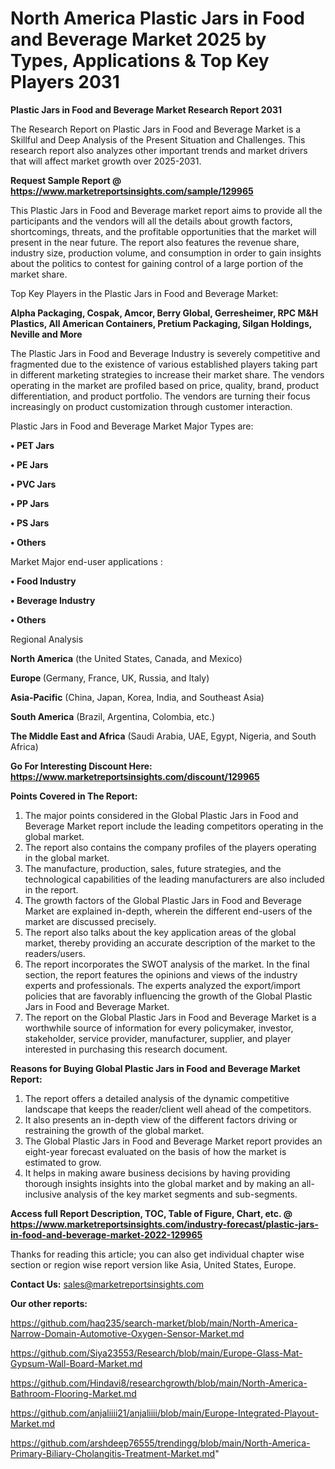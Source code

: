 # North America Plastic Jars in Food and Beverage Market 2025 by Types, Applications & Top Key Players 2031

<strong>Plastic Jars in Food and Beverage Market Research Report 2031</strong>

The Research Report on Plastic Jars in Food and Beverage Market is a Skillful and Deep Analysis of the Present Situation and Challenges. This research report also analyzes other important trends and market drivers that will affect market growth over 2025-2031.

<strong>Request Sample Report @ <a href=https://www.marketreportsinsights.com/sample/129965>https://www.marketreportsinsights.com/sample/129965</a></strong>

This Plastic Jars in Food and Beverage market report aims to provide all the participants and the vendors will all the details about growth factors, shortcomings, threats, and the profitable opportunities that the market will present in the near future. The report also features the revenue share, industry size, production volume, and consumption in order to gain insights about the politics to contest for gaining control of a large portion of the market share.

Top Key Players in the Plastic Jars in Food and Beverage Market:

<strong>Alpha Packaging, Cospak, Amcor, Berry Global, Gerresheimer, RPC M&H Plastics, All American Containers, Pretium Packaging, Silgan Holdings, Neville and More</strong>

The Plastic Jars in Food and Beverage Industry is severely competitive and fragmented due to the existence of various established players taking part in different marketing strategies to increase their market share. The vendors operating in the market are profiled based on price, quality, brand, product differentiation, and product portfolio. The vendors are turning their focus increasingly on product customization through customer interaction.

Plastic Jars in Food and Beverage Market Major Types are:

<strong>• PET Jars

• PE Jars

• PVC Jars

• PP Jars

• PS Jars

• Others</strong>

Market Major end-user applications :

<strong>• Food Industry

• Beverage Industry

• Others</strong>

Regional Analysis

</u><strong><b>North America</b></strong> (the United States, Canada, and Mexico)

<strong><b>Europe </b></strong>(Germany, France, UK, Russia, and Italy)

<strong><b>Asia-Pacific</b></strong> (China, Japan, Korea, India, and Southeast Asia)

<strong><b>South America</b></strong> (Brazil, Argentina, Colombia, etc.)

<strong><b>The Middle East and Africa</b></strong> (Saudi Arabia, UAE, Egypt, Nigeria, and South Africa)

<strong>Go For Interesting Discount Here: <a href=https://www.marketreportsinsights.com/discount/129965>https://www.marketreportsinsights.com/discount/129965</a></strong>

<strong>Points Covered in The Report:</strong>
<ol>
  <li>The major points considered in the Global Plastic Jars in Food and Beverage Market report include the leading competitors operating in the global market.</li>
  <li>The report also contains the company profiles of the players operating in the global market.</li>
  <li>The manufacture, production, sales, future strategies, and the technological capabilities of the leading manufacturers are also included in the report.</li>
  <li>The growth factors of the Global Plastic Jars in Food and Beverage Market are explained in-depth, wherein the different end-users of the market are discussed precisely.</li>
  <li>The report also talks about the key application areas of the global market, thereby providing an accurate description of the market to the readers/users.</li>
  <li>The report incorporates the SWOT analysis of the market. In the final section, the report features the opinions and views of the industry experts and professionals. The experts analyzed the export/import policies that are favorably influencing the growth of the Global Plastic Jars in Food and Beverage Market.</li>
  <li>The report on the Global Plastic Jars in Food and Beverage Market is a worthwhile source of information for every policymaker, investor, stakeholder, service provider, manufacturer, supplier, and player interested in purchasing this research document.</li>
</ol>
<strong>Reasons for Buying Global Plastic Jars in Food and Beverage Market Report:</strong>

<ol>
  <li>The report offers a detailed analysis of the dynamic competitive landscape that keeps the reader/client well ahead of the competitors.</li>
  <li>It also presents an in-depth view of the different factors driving or restraining the growth of the global market.</li>
  <li>The Global Plastic Jars in Food and Beverage Market report provides an eight-year forecast evaluated on the basis of how the market is estimated to grow.</li>
  <li>It helps in making aware business decisions by having providing thorough insights insights into the global market and by making an all-inclusive analysis of the key market segments and sub-segments.</li>
</ol>
<strong>Access full Report Description, TOC, Table of Figure, Chart, etc. @ <a href=https://www.marketreportsinsights.com/industry-forecast/plastic-jars-in-food-and-beverage-market-2022-129965>https://www.marketreportsinsights.com/industry-forecast/plastic-jars-in-food-and-beverage-market-2022-129965</a></strong>


Thanks for reading this article; you can also get individual chapter wise section or region wise report version like Asia, United States, Europe.

<strong>Contact Us:</strong>
sales@marketreportsinsights.com

<strong>Our other reports:</strong>

<a href=https://github.com/haq235/search-market/blob/main/North-America-Narrow-Domain-Automotive-Oxygen-Sensor-Market.md>https://github.com/haq235/search-market/blob/main/North-America-Narrow-Domain-Automotive-Oxygen-Sensor-Market.md</a>

<a href=https://github.com/Siya23553/Research/blob/main/Europe-Glass-Mat-Gypsum-Wall-Board-Market.md>https://github.com/Siya23553/Research/blob/main/Europe-Glass-Mat-Gypsum-Wall-Board-Market.md</a>

<a href=https://github.com/Hindavi8/researchgrowth/blob/main/North-America-Bathroom-Flooring-Market.md>https://github.com/Hindavi8/researchgrowth/blob/main/North-America-Bathroom-Flooring-Market.md</a>

<a href=https://github.com/anjaliiii21/anjaliiii/blob/main/Europe-Integrated-Playout-Market.md>https://github.com/anjaliiii21/anjaliiii/blob/main/Europe-Integrated-Playout-Market.md</a>

<a href=https://github.com/arshdeep76555/trendingg/blob/main/North-America-Primary-Biliary-Cholangitis-Treatment-Market.md>https://github.com/arshdeep76555/trendingg/blob/main/North-America-Primary-Biliary-Cholangitis-Treatment-Market.md</a>"
